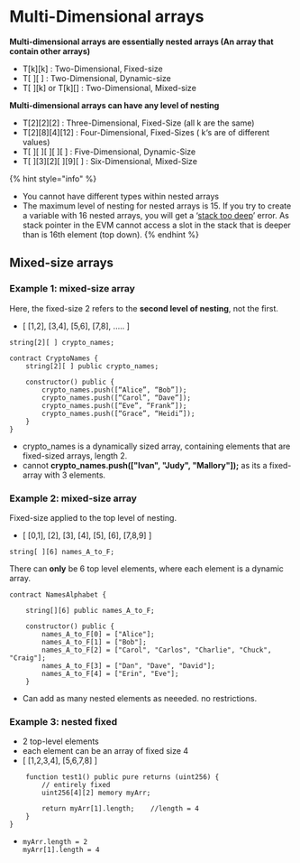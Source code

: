# Multi-Dimensional arrays

**Multi-dimensional arrays are essentially nested arrays (An array that contain other arrays)**

* T\[k]\[k] : Two-Dimensional, Fixed-size
* T\[ ]\[ ] : Two-Dimensional, Dynamic-size
* T\[ ]\[k] or T\[k]\[] : Two-Dimensional, Mixed-size

**Multi-dimensional arrays can have any level of nesting**

* T\[2]\[2]\[2] : Three-Dimensional, Fixed-Size (all k are the same)
* T\[2]\[8]\[4]\[12] : Four-Dimensional, Fixed-Sizes ( k‘s are of different values)
* T\[ ]\[ ]\[ ]\[ ]\[ ] : Five-Dimensional, Dynamic-Size
* T\[ ]\[3]\[2]\[ ]\[9]\[ ] : Six-Dimensional, Mixed-Size

{% hint style="info" %}
* You cannot have different types within nested arrays
* The maximum level of nesting for nested arrays is 15. If you try to create a variable with 16 nested arrays, you will get a ‘[stack too deep](https://medium.com/coinmonks/stack-too-deep-error-in-solidity-608d1bd6a1ea)’ error. As stack pointer in the EVM cannot access a slot in the stack that is deeper than is 16th element (top down).
{% endhint %}

## Mixed-size arrays

### **Example 1**: mixed-size array

Here, the fixed-size 2 refers to the **second level of nesting**, not the first.

* \[ \[1,2], \[3,4], \[5,6], \[7,8], ..... ]

```solidity
string[2][ ] crypto_names;
```

```solidity
contract CryptoNames {
    string[2][ ] public crypto_names;

    constructor() public {
        crypto_names.push([“Alice”, “Bob”]);   
        crypto_names.push([“Carol”, “Dave”]);  
        crypto_names.push([“Eve”, “Frank”]);   
        crypto_names.push([“Grace”, “Heidi”]); 
    }
}
```

* crypto\_names is a dynamically sized array, containing elements that are fixed-sized arrays, length 2.
* cannot **crypto\_names.push(\["Ivan", "Judy", "Mallory"]);** as its a fixed-array with 3 elements.

### Example 2: mixed-size array

Fixed-size applied to the top level of nesting.&#x20;

* \[ \[0,1], \[2], \[3], \[4], \[5], \[6], \[7,8,9] ]

```solidity
string[ ][6] names_A_to_F;
```

There can **only** be 6 top level elements, where each element is a dynamic array.&#x20;

```solidity
contract NamesAlphabet {

    string[][6] public names_A_to_F;

    constructor() public {
        names_A_to_F[0] = ["Alice"];
        names_A_to_F[1] = ["Bob"];
        names_A_to_F[2] = ["Carol", "Carlos", "Charlie", "Chuck", "Craig"];
        names_A_to_F[3] = ["Dan", "Dave", "David"];
        names_A_to_F[4] = ["Erin", "Eve"];
    }
```

* Can add as many nested elements as neeeded. no restrictions.

### Example 3: nested fixed

* 2 top-level elements
* each element can be an array of fixed size 4
* \[ \[1,2,3,4], \[5,6,7,8] ]

```solidity
    function test1() public pure returns (uint256) {
        // entirely fixed 
        uint256[4][2] memory myArr;
        
        return myArr[1].length;    //length = 4
    }
}
```

* ```solidity
  myArr.length = 2
  myArr[1].length = 4
  ```

